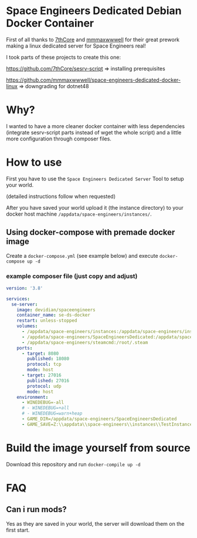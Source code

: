 # Space Engineers Dedicated Debian Docker Container

First of all thanks to [7thCore](https://github.com/7thCore) and [mmmaxwwwell](https://github.com/mmmaxwwwell) for their great prework making a linux dedicated server for Space Engineers real!

I took parts of these projects to create this one:

https://github.com/7thCore/sesrv-script => installing prerequisites

https://github.com/mmmaxwwwell/space-engineers-dedicated-docker-linux => downgrading for dotnet48

# Why?

I wanted to have a more cleaner docker container with less dependencies (integrate sesrv-script parts instead of wget the whole script) and a little more configuration through composer files.

# How to use

First you have to use the `Space Engineers Dedicated Server` Tool to setup your world.

(detailed instructions follow when requested)

After you have saved your world upload it (the instance directory) to your docker host machine `/appdata/space-engineers/instances/`.


## Using docker-compose with premade docker image
Create a `docker-compose.yml` (see example below) and execute `docker-compose up -d`

### example composer file (just copy and adjust)
```yaml
version: '3.8'

services:
  se-server:
    image: devidian/spaceengineers
    container_name: se-ds-docker
    restart: unless-stopped
    volumes:
      - /appdata/space-engineers/instances:/appdata/space-engineers/instances
      - /appdata/space-engineers/SpaceEngineersDedicated:/appdata/space-engineers/SpaceEngineersDedicated
      - /appdata/space-engineers/steamcmd:/root/.steam
    ports:
      - target: 8080
        published: 18080
        protocol: tcp
        mode: host
      - target: 27016
        published: 27016
        protocol: udp
        mode: host
    environment: 
      - WINEDEBUG=-all 
      # - WINEDEBUG=+all 
      # - WINEDEBUG=warn+heap
      - GAME_DIR=/appdata/space-engineers/SpaceEngineersDedicated
      - GAME_SAVE=Z:\\appdata\\space-engineers\\instances\\TestInstance
```

# Build the image yourself from source
Download this repository and run `docker-compile up -d`

# FAQ
## Can i run mods?
Yes as they are saved in your world, the server will download them on the first start.